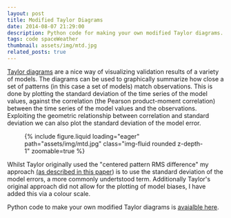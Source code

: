 ```yaml
---
layout: post
title: Modified Taylor Diagrams
date: 2014-08-07 21:29:00
description: Python code for making your own modified Taylor diagrams.
tags: code spaceWeather
thumbnail: assets/img/mtd.jpg
related_posts: true
---
```


[Taylor diagrams](https://en.wikipedia.org/wiki/Taylor_diagram) are a nice way of visualizing validation results of a variety of models. The diagrams can be used to graphically summarize how close a set of patterns (in this case a set of models) match observations. This is done by plotting the standard deviation of the time series of the model values, against the correlation (the Pearson product-moment correlation) between the time series of the model values and the observations. Exploiting the geometric relationship between correlation and standard deviation we can also plot the standard deviation of the model error.

<div class="row mt-3">
    <div class="col-sm mt-3 mt-md-0">
        <figure>
            {% include figure.liquid loading="eager" path="assets/img/mtd.jpg" class="img-fluid rounded z-depth-1" zoomable=true %}
        </figure>
    </div>
</div>

Whilst Taylor originally used the "centered pattern RMS difference" my approach [(as described in this paper](https://agupubs.onlinelibrary.wiley.com/doi/full/10.1002/2014RS005435)) is to use the standard deviation of the model errors, a more commonly undertstood term. Additionally Taylor's original approach did not allow for the plotting of model biases, I have added this via a colour scale.

Python code to make your own modified Taylor diagrams is [avaialble here](/assets/code/modifiedtaylordiagram.py).
